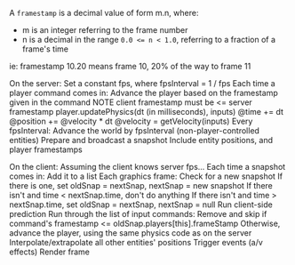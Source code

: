 A `framestamp` is a decimal value of form m.n, where:

  * m is an integer referring to the frame number
  * n is a decimal in the range `0.0 <= n < 1.0`, referring to a fraction of a
    frame's time

ie: framestamp 10.20 means frame 10, 20% of the way to frame 11

On the server:
  Set a constant fps, where fpsInterval = 1 / fps
  Each time a player command comes in:
    Advance the player based on the framestamp given in the command
      NOTE client framestamp must be <= server framestamp
      player.updatePhysics(dt (in milliseconds), inputs)
        @time += dt
        @position += @velocity * dt
        @velocity = getVelocity(inputs)
  Every fpsInterval:
    Advance the world by fpsInterval (non-player-controlled entities)
    Prepare and broadcast a snapshot
      Include entity positions, and player framestamps

On the client:
  Assuming the client knows server fps...
  Each time a snapshot comes in:
    Add it to a list
  Each graphics frame:
    Check for a new snapshot
      If there is one, set oldSnap = nextSnap, nextSnap = new snapshot
      If there isn't and time < nextSnap.time, don't do anything
      If there isn't and time > nextSnap.time, set oldSnap = nextSnap,
        nextSnap = null
    Run client-side prediction
      Run through the list of input commands:
        Remove and skip if command's framestamp <= oldSnap.players[this].frameStamp
        Otherwise, advance the player, using the same physics code as on the
        server
    Interpolate/extrapolate all other entities' positions
    Trigger events (a/v effects)
    Render frame

